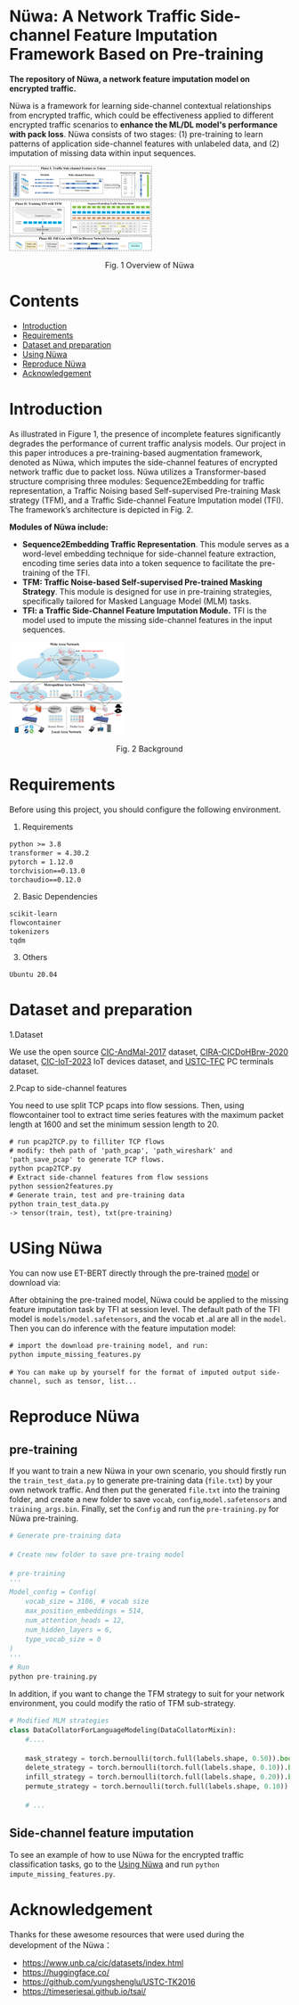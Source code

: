 

# Nüwa: A Network Traffic Side-channel Feature Imputation Framework Based on Pre-training



**The repository of Nüwa, a network feature imputation model on encrypted traffic.**

Nüwa is a framework for learning side-channel contextual relationships from encrypted traffic, which could be effectiveness applied to different encrypted traffic scenarios to **enhance the ML/DL model's performance with pack loss**. Nüwa consists of two stages: (1) pre-training to learn patterns of application side-channel features with unlabeled data, and (2) imputation of missing data within input sequences.

<img src="https://github.com/AnonymousCodeBaseA/AnonymousCodeBaseA-nvwa/blob/main/images/nvwa.png" alt="nvwa" style="zoom:25%;" />

<p align="center">Fig. 1 Overview of Nüwa</p>


# Contents
- [Introduction](#Introduction)
- [Requirements](#Requirements)
- [Dataset and preparation](#Dataset-and-preparation)
- [Using Nüwa](#Using-Nüwa)
- [Reproduce Nüwa](#Reproduce-Nüwa)
- [Acknowledgement](#Acknowledgement) 

# Introduction  
As illustrated in Figure 1, the presence of incomplete features significantly degrades the performance of current traffic analysis models. Our project in this paper introduces a pre-training-based augmentation framework, denoted as Nüwa, which imputes the side-channel features of encrypted network traffic due to packet loss. Nüwa utilizes a Transformer-based structure comprising three modules: Sequence2Embedding for traffic representation, a Traffic Noising based Self-supervised Pre-training Mask strategy (TFM), and a Traffic Side-channel Feature Imputation model (TFI). The framework’s architecture is depicted in Fig. 2.

__Modules of Nüwa include:__

* __Sequence2Embedding Traffic Representation__.
This module serves as a word-level embedding technique for side-channel feature extraction, encoding time series data into a token sequence to facilitate the pre-training of the TFI.
* __TFM: Traffic Noise-based Self-supervised Pre-trained Masking Strategy__.
  This module is designed for use in pre-training strategies, specifically tailored for Masked Language Model (MLM) tasks.
* __TFI: a Traffic Side-Channel Feature Imputation Module.__
  TFI is the model used to impute the missing side-channel features in the input sequences.

<img src="https://github.com/AnonymousCodeBaseA/AnonymousCodeBaseA-nvwa/blob/main/images/background.png" alt="background" style="zoom:20%;" />


<p align="center">Fig. 2 Background</p>

# Requirements

Before using this project, you should configure the following environment.  
1. Requirements
```
python >= 3.8
transformer = 4.30.2
pytorch = 1.12.0
torchvision==0.13.0
torchaudio==0.12.0
```
2. Basic Dependencies
```
scikit-learn
flowcontainer
tokenizers
tqdm
```
3. Others

```shell
Ubuntu 20.04
```



# Dataset and preparation
1.Dataset 

We use the open source [CIC-AndMal-2017](https://www.unb.ca/cic/datasets/andmal2017.html "CIC-AndMal-2017")  dataset, [CIRA-CICDoHBrw-2020](https://www.unb.ca/cic/datasets/dohbrw-2020.html "CIRA-CICDoHBrw-2020") dataset, [CIC-IoT-2023](https://www.unb.ca/cic/datasets/iotdataset-2023.html "CIC-IoT-2023")  IoT devices dataset, and [USTC-TFC](https://github.com/yungshenglu/USTC-TK2016 "USTC-TFC")  PC terminals dataset.

2.Pcap to side-channel features

You need to use split TCP pcaps into flow sessions. Then, using flowcontainer tool to extract time series features with the maximum packet length at 1600 and set the minimum session length to 20.

```shell
# run pcap2TCP.py to filliter TCP flows
# modify: theh path of 'path_pcap', 'path_wireshark' and 'path_save_pcap' to generate TCP flows.
python pcap2TCP.py
# Extract side-channel features from flow sessions
python session2features.py
# Generate train, test and pre-training data
python train_test_data.py
-> tensor(train, test), txt(pre-training)
```



# USing Nüwa

You can now use ET-BERT directly through the pre-trained [model](https://) or download via:

After obtaining the pre-trained model, Nüwa could be applied to the missing feature imputation task by TFI at session level. The default path of the TFI model is `models/model.safetensors`, and the vocab et .al are all in the `model`. Then you can do inference with the feature imputation model:

```shell
# import the download pre-training model, and run:
python impute_missing_features.py

# You can make up by yourself for the format of imputed output side-channel, such as tensor, list... 
```



# Reproduce Nüwa

## pre-training

If you want to train a new Nüwa in your own scenario, you should firstly run the `train_test_data.py` to generate pre-training data (`file.txt`) by your own network traffic. And then put the generated `file.txt` into the training folder, and create a new folder to save `vocab`, `config`,`model.safetensors`  and `training_args.bin`. Finally, set the `Config` and run the `pre-training.py` for Nüwa pre-training.

```python
# Generate pre-training data

# Create new folder to save pre-traing model

# pre-training
'''
Model_config = Config(
    vocab_size = 3106, # vocab size
    max_position_embeddings = 514,
    num_attention_heads = 12,
    num_hidden_layers = 6,
    type_vocab_size = 0
)
'''
# Run
python pre-training.py

```

In addition, if you want to change the TFM strategy to suit for your network environment, you could modify the ratio of TFM sub-strategy.

```python
# Modified MLM strategies
class DataCollatorForLanguageModeling(DataCollatorMixin):
    #....
    
    mask_strategy = torch.bernoulli(torch.full(labels.shape, 0.50)).bool() & masked_indices
    delete_strategy = torch.bernoulli(torch.full(labels.shape, 0.10)).bool() & masked_indices & ~mask_strategy
    infill_strategy = torch.bernoulli(torch.full(labels.shape, 0.20)).bool() & masked_indices & ~mask_strategy & ~delete_strategy
    permute_strategy = torch.bernoulli(torch.full(labels.shape, 0.10)).bool() & masked_indices & ~mask_strategy & ~delete_strategy & ~infill_strategy
    
    # ...
```



## Side-channel feature imputation

To see an example of how to use Nüwa for the encrypted traffic classification tasks, go to the [Using Nüwa](#Using-Nüwa) and run `python impute_missing_features.py`.



# Acknowledgement
Thanks for these awesome resources that were used during the development of the Nüwa：  
* https://www.unb.ca/cic/datasets/index.html
* https://huggingface.co/
* https://github.com/yungshenglu/USTC-TK2016
* https://timeseriesai.github.io/tsai/
